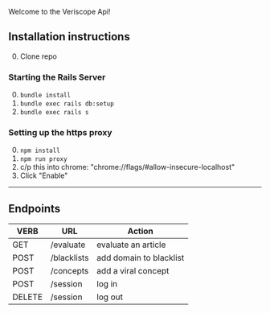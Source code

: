 Welcome to the Veriscope Api!

## Installation instructions

  0. Clone repo

### Starting the Rails Server

  0. `bundle install`
  0. `bundle exec rails db:setup`
  0. `bundle exec rails s`

### Setting up the https proxy

  0. `npm install`
  0. `npm run proxy`
  0. c/p this into chrome: "chrome://flags/#allow-insecure-localhost"
  0. Click "Enable"

---

## Endpoints

| VERB   | URL         | Action                  |
|--------|-------------|-------------------------|
| GET    | /evaluate   | evaluate an article     |
| POST   | /blacklists | add domain to blacklist |
| POST   | /concepts   | add a viral concept     |
| POST   | /session    | log in                  |
| DELETE | /session    | log out                 |
